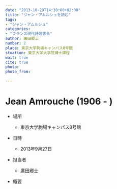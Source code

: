 ```yaml
---
date: "2013-10-29T14:30:00+02:00"
title: "ジャン・アムルシュを読む"
tags:
- "ジャン・アムルシュ"
categories:
- "フランス現代詩読書会"
author: 廣田郷士
number: 2
place: 東京大学駒場キャンパス8号館
stuation: 東京大学大学院博士課程
wait: true
cite: true
photo:
photo_from:

---
```


# Jean Amrouche (1906 - )


<!--more-->

* 場所

	- 東京大学駒場キャンパス8号館

* 日時

	- 2013年9月27日

* 担当者

	- 廣田郷士

* 概要

